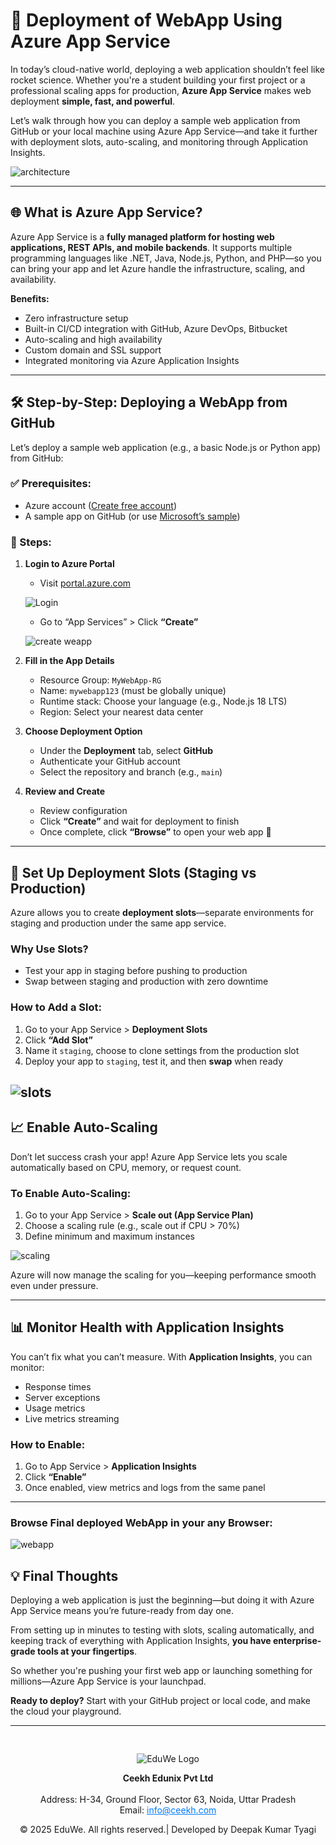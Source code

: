 # 🚀 **Deployment of WebApp Using Azure App Service**

In today’s cloud-native world, deploying a web application shouldn’t feel like rocket science. Whether you're a student building your first project or a professional scaling apps for production, **Azure App Service** makes web deployment **simple, fast, and powerful**.

Let’s walk through how you can deploy a sample web application from GitHub or your local machine using Azure App Service—and take it further with deployment slots, auto-scaling, and monitoring through Application Insights.

![architecture](../media/blog36.png)

---

## 🌐 What is Azure App Service?

Azure App Service is a **fully managed platform for hosting web applications, REST APIs, and mobile backends**. It supports multiple programming languages like .NET, Java, Node.js, Python, and PHP—so you can bring your app and let Azure handle the infrastructure, scaling, and availability.

**Benefits:**
- Zero infrastructure setup  
- Built-in CI/CD integration with GitHub, Azure DevOps, Bitbucket  
- Auto-scaling and high availability  
- Custom domain and SSL support  
- Integrated monitoring via Azure Application Insights  

---

## 🛠️ Step-by-Step: Deploying a WebApp from GitHub

Let’s deploy a sample web application (e.g., a basic Node.js or Python app) from GitHub:

### ✅ Prerequisites:
- Azure account ([Create free account](https://azure.microsoft.com/free/))  
- A sample app on GitHub (or use [Microsoft’s sample](https://github.com/Azure-Samples))

### 🔧 Steps:

1. **Login to Azure Portal**  
   - Visit [portal.azure.com](https://portal.azure.com)  

   ![Login](../media/blog31.png)

   - Go to “App Services” > Click **“Create”**

   ![create weapp](../media/blog32.png)

2. **Fill in the App Details**  
   - Resource Group: `MyWebApp-RG`  
   - Name: `mywebapp123` (must be globally unique)  
   - Runtime stack: Choose your language (e.g., Node.js 18 LTS)  
   - Region: Select your nearest data center

3. **Choose Deployment Option**  
   - Under the **Deployment** tab, select **GitHub**  
   - Authenticate your GitHub account  
   - Select the repository and branch (e.g., `main`)

4. **Review and Create**  
   - Review configuration  
   - Click **“Create”** and wait for deployment to finish  
   - Once complete, click **“Browse”** to open your web app 🎉

---

## 🔄 Set Up Deployment Slots (Staging vs Production)

Azure allows you to create **deployment slots**—separate environments for staging and production under the same app service.

### Why Use Slots?
- Test your app in staging before pushing to production  
- Swap between staging and production with zero downtime

### How to Add a Slot:
1. Go to your App Service > **Deployment Slots**  
2. Click **“Add Slot”**  
3. Name it `staging`, choose to clone settings from the production slot  
4. Deploy your app to `staging`, test it, and then **swap** when ready
 
 ![slots](../media/blog34.png)
---
## 📈 Enable Auto-Scaling

Don’t let success crash your app! Azure App Service lets you scale automatically based on CPU, memory, or request count.

### To Enable Auto-Scaling:
1. Go to your App Service > **Scale out (App Service Plan)**  
2. Choose a scaling rule (e.g., scale out if CPU > 70%)  
3. Define minimum and maximum instances

 ![scaling](../media/blog35.png)

Azure will now manage the scaling for you—keeping performance smooth even under pressure.

---

## 📊 Monitor Health with Application Insights

You can’t fix what you can’t measure. With **Application Insights**, you can monitor:

- Response times  
- Server exceptions  
- Usage metrics  
- Live metrics streaming

### How to Enable:
1. Go to App Service > **Application Insights**  
2. Click **“Enable”**  
3. Once enabled, view metrics and logs from the same panel

----

### Browse Final deployed WebApp in your any Browser:

 ![webapp](../media/blog33.png)
## 💡 Final Thoughts

Deploying a web application is just the beginning—but doing it with Azure App Service means you’re future-ready from day one.

From setting up in minutes to testing with slots, scaling automatically, and keeping track of everything with Application Insights, **you have enterprise-grade tools at your fingertips**.

So whether you're pushing your first web app or launching something for millions—Azure App Service is your launchpad.

**Ready to deploy?** Start with your GitHub project or local code, and make the cloud your playground.

----
<div style="text-align: center; padding-top: 30px;">
  <img src="../media/logo.png" alt="EduWe Logo" style="max-width: 150px; height: auto;">
  <p>
  <center><strong>Ceekh Edunix Pvt Ltd</strong></center><br>
    Address: H-34, Ground Floor, Sector 63, Noida, Uttar Pradesh<br>
    Email: <a href="mailto:info@ceekh.com" style="color: #007bff;">info@ceekh.com</a>
  </p>
  <p style="font-size: 14px; color: #555;"><center>© 2025 EduWe. All rights reserved.| Developed by Deepak Kumar Tyagi </center></p>
</div>